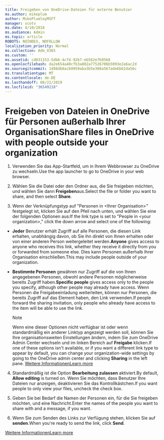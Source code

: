 ```yaml
---
title: Freigeben von OneDrive-Dateien für externe Benutzer
ms.author: mikeplum
author: MikePlumleyMSFT
manager: scotv
ms.date: 4/10/2018
ms.audience: Admin
ms.topic: article
ROBOTS: NOINDEX, NOFOLLOW
localization_priority: Normal
ms.collection: Adm_O365
ms.custom: ''
ms.assetid: cd031153-5db6-4cf4-92b7-eb562e7b9568
ms.openlocfilehash: da2e654a40cfb3a802a77526706b5093e2a6ac2d
ms.sourcegitcommit: 1d98db8acb9959aba3b5e308a567ade6b62da56c
ms.translationtype: MT
ms.contentlocale: de-DE
ms.lasthandoff: 08/22/2019
ms.locfileid: "36549218"
---
```

# <a name="share-files-in-onedrive-with-people-outside-your-organization"></a><span data-ttu-id="27d43-102">Freigeben von Dateien in OneDrive für Personen außerhalb Ihrer Organisation</span><span class="sxs-lookup"><span data-stu-id="27d43-102">Share files in OneDrive with people outside your organization</span></span>

1. <span data-ttu-id="27d43-103">Verwenden Sie das App-Startfeld, um in Ihrem Webbrowser zu OneDrive zu wechseln.</span><span class="sxs-lookup"><span data-stu-id="27d43-103">Use the app launcher to go to OneDrive in your web browser.</span></span> 
    
2. <span data-ttu-id="27d43-104">Wählen Sie die Datei oder den Ordner aus, die Sie freigeben möchten, und wählen Sie dann **Freigeben**aus.</span><span class="sxs-lookup"><span data-stu-id="27d43-104">Select the file or folder you want to share, and then select **Share**.</span></span> 
    
3. <span data-ttu-id="27d43-105">Wenn der Verknüpfungstyp auf "Personen in \<Ihrer Organisation\>" festgelegt ist, klicken Sie auf den Pfeil nach unten, und wählen Sie eine der folgenden Optionen aus:</span><span class="sxs-lookup"><span data-stu-id="27d43-105">If the link type is set to "People in \<your organization\>," click the down arrow and select one of the following:</span></span> 
    
  - <span data-ttu-id="27d43-106">**Jeder** Benutzer erhält Zugriff auf alle Personen, die diesen Link erhalten, unabhängig davon, ob Sie ihn direkt von Ihnen erhalten oder von einer anderen Person weitergeleitet werden.</span><span class="sxs-lookup"><span data-stu-id="27d43-106">**Anyone** gives access to anyone who receives this link, whether they receive it directly from you or forwarded from someone else.</span></span> <span data-ttu-id="27d43-107">Dies kann Personen außerhalb Ihrer Organisation einschließen.</span><span class="sxs-lookup"><span data-stu-id="27d43-107">This may include people outside of your organization.</span></span> 
    
  - <span data-ttu-id="27d43-108">**Bestimmte Personen** gewähren nur Zugriff auf die von Ihnen angegebenen Personen, obwohl andere Personen möglicherweise bereits Zugriff haben.</span><span class="sxs-lookup"><span data-stu-id="27d43-108">**Specific people** gives access only to the people you specify, although other people may already have access.</span></span> <span data-ttu-id="27d43-109">Wenn Personen die Freigabeeinladung weiterleiten, können nur Personen, die bereits Zugriff auf das Element haben, den Link verwenden.</span><span class="sxs-lookup"><span data-stu-id="27d43-109">If people forward the sharing invitation, only people who already have access to the item will be able to use the link.</span></span> 
    
    > [!NOTE]
    > <span data-ttu-id="27d43-110">Wenn eine dieser Optionen nicht verfügbar ist oder wenn standardmäßig ein anderer Linktyp angezeigt werden soll, können Sie Ihre organisationsweiten Einstellungen ändern, indem Sie zum OneDrive Admin Center wechseln und im linken Bereich auf **Freigabe** klicken.</span><span class="sxs-lookup"><span data-stu-id="27d43-110">If one of these options isn't available, or if you want a different link type to appear by default, you can change your organization-wide settings by going to the OneDrive admin center and clicking **Sharing** in the left pane.</span></span> [<span data-ttu-id="27d43-111">Weitere Informationen</span><span class="sxs-lookup"><span data-stu-id="27d43-111">Learn more</span></span>](https://go.microsoft.com/fwlink/?linkid=871961)
  
4. <span data-ttu-id="27d43-112">Standardmäßig ist die Option **Bearbeitung zulassen** aktiviert.</span><span class="sxs-lookup"><span data-stu-id="27d43-112">By default, **Allow editing** is turned on.</span></span> <span data-ttu-id="27d43-113">Wenn Sie möchten, dass Benutzer Ihre Dateien nur anzeigen, deaktivieren Sie das Kontrollkästchen.</span><span class="sxs-lookup"><span data-stu-id="27d43-113">If you want people to only view your files, uncheck the check box.</span></span> 
    
5. <span data-ttu-id="27d43-114">Geben Sie bei Bedarf die Namen der Personen ein, für die Sie freigeben möchten, und eine Nachricht.</span><span class="sxs-lookup"><span data-stu-id="27d43-114">Enter the names of the people you want to share with and a message, if you want.</span></span>
    
6. <span data-ttu-id="27d43-115">Wenn Sie zum Senden des Links zur Verfügung stehen, klicken Sie auf **senden**.</span><span class="sxs-lookup"><span data-stu-id="27d43-115">When you're ready to send the link, click **Send**.</span></span> 
    
[<span data-ttu-id="27d43-116">Weitere Informationen</span><span class="sxs-lookup"><span data-stu-id="27d43-116">Learn more</span></span>](https://go.microsoft.com/fwlink/?linkid=871861)
  

